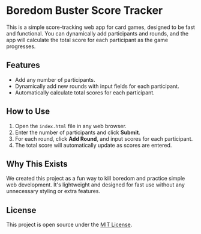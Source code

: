 # Boredom Buster Score Tracker

This is a simple score-tracking web app for card games, designed to be fast and functional. You can dynamically add participants and rounds, and the app will calculate the total score for each participant as the game progresses.

## Features
- Add any number of participants.
- Dynamically add new rounds with input fields for each participant.
- Automatically calculate total scores for each participant.

## How to Use
1. Open the `index.html` file in any web browser.
2. Enter the number of participants and click **Submit**.
3. For each round, click **Add Round**, and input scores for each participant.
4. The total score will automatically update as scores are entered.

## Why This Exists
We created this project as a fun way to kill boredom and practice simple web development. It's lightweight and designed for fast use without any unnecessary styling or extra features.

## License
This project is open source under the [MIT License](LICENSE).

